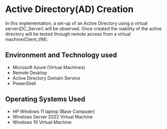 <h1>Active Directory(AD) Creation </h1>
In this implementation, a set-up of an Active Directory using a virtual server(DC_Server) will be observed. Once created the viability of the active directory will be tested through remote access from a virtual machine(Client_VM).<br />

<h2>Environment and Technology used</h2>

- Microsoft Azure (Virtual Machines)
- Remote Desktop
- Active Directory Domain Service
- PowerShell

<h2>Operating Systems Used </h2>

- HP Windows 11 laptop (Base Computer)
- Windows Server 2022 Virtual Machine
- Windows 10 Virtual Machine
